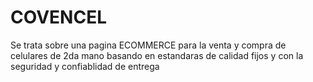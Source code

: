 # COVENCEL
Se trata sobre una pagina ECOMMERCE para la venta y compra de celulares de 2da mano basando en estandaras de calidad fijos y con la seguridad y confiablidad de entrega
